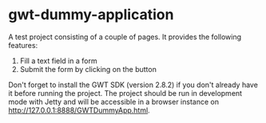 # gwt-dummy-application
A test project consisting of a couple of pages. It provides the following features:

1. Fill a text field in a form
2. Submit the form by clicking on the button

Don't forget to install the GWT SDK (version 2.8.2) if you don't already have it before running the project. The project should be run in development mode with Jetty and will be accessible in a browser instance on http://127.0.0.1:8888/GWTDummyApp.html.